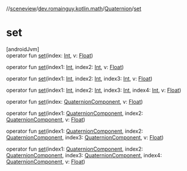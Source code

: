 //[sceneview](../../../index.md)/[dev.romainguy.kotlin.math](../index.md)/[Quaternion](index.md)/[set](set.md)

# set

[androidJvm]\
operator fun [set](set.md)(index: [Int](https://kotlinlang.org/api/latest/jvm/stdlib/kotlin/-int/index.html), v: [Float](https://kotlinlang.org/api/latest/jvm/stdlib/kotlin/-float/index.html))

operator fun [set](set.md)(index1: [Int](https://kotlinlang.org/api/latest/jvm/stdlib/kotlin/-int/index.html), index2: [Int](https://kotlinlang.org/api/latest/jvm/stdlib/kotlin/-int/index.html), v: [Float](https://kotlinlang.org/api/latest/jvm/stdlib/kotlin/-float/index.html))

operator fun [set](set.md)(index1: [Int](https://kotlinlang.org/api/latest/jvm/stdlib/kotlin/-int/index.html), index2: [Int](https://kotlinlang.org/api/latest/jvm/stdlib/kotlin/-int/index.html), index3: [Int](https://kotlinlang.org/api/latest/jvm/stdlib/kotlin/-int/index.html), v: [Float](https://kotlinlang.org/api/latest/jvm/stdlib/kotlin/-float/index.html))

operator fun [set](set.md)(index1: [Int](https://kotlinlang.org/api/latest/jvm/stdlib/kotlin/-int/index.html), index2: [Int](https://kotlinlang.org/api/latest/jvm/stdlib/kotlin/-int/index.html), index3: [Int](https://kotlinlang.org/api/latest/jvm/stdlib/kotlin/-int/index.html), index4: [Int](https://kotlinlang.org/api/latest/jvm/stdlib/kotlin/-int/index.html), v: [Float](https://kotlinlang.org/api/latest/jvm/stdlib/kotlin/-float/index.html))

operator fun [set](set.md)(index: [QuaternionComponent](../-quaternion-component/index.md), v: [Float](https://kotlinlang.org/api/latest/jvm/stdlib/kotlin/-float/index.html))

operator fun [set](set.md)(index1: [QuaternionComponent](../-quaternion-component/index.md), index2: [QuaternionComponent](../-quaternion-component/index.md), v: [Float](https://kotlinlang.org/api/latest/jvm/stdlib/kotlin/-float/index.html))

operator fun [set](set.md)(index1: [QuaternionComponent](../-quaternion-component/index.md), index2: [QuaternionComponent](../-quaternion-component/index.md), index3: [QuaternionComponent](../-quaternion-component/index.md), v: [Float](https://kotlinlang.org/api/latest/jvm/stdlib/kotlin/-float/index.html))

operator fun [set](set.md)(index1: [QuaternionComponent](../-quaternion-component/index.md), index2: [QuaternionComponent](../-quaternion-component/index.md), index3: [QuaternionComponent](../-quaternion-component/index.md), index4: [QuaternionComponent](../-quaternion-component/index.md), v: [Float](https://kotlinlang.org/api/latest/jvm/stdlib/kotlin/-float/index.html))
